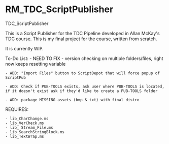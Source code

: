 # RM_TDC_ScriptPublisher
 TDC_ScriptPublisher

This is a Script Publisher for the TDC Pipeline developed in Allan McKay's TDC course.  This is my final project for the course, written from scratch.

It is currently WIP.

To-Do List:
    - NEED TO FIX - version checking on multiple folders/files, right now keeps resetting variable

	- ADD: "Import Files" button to ScriptDepot that will force popup of ScriptPub
	
	- ADD: Check if PUB-TOOLS exists, ask user where PUB-TOOLS is located, 
	if it doesn't exist ask if they'd like to create a PUB-TOOLS folder
	
	- ADD: package MISSING assets (bmp & txt) with final distro

REQUIRES:

    - lib_CharChange.ms
    - lib_VerCheck.ms
    - lib_ Stream_File.ms
    - lib_SearchStringBlock.ms
    - lib_TextWrap.ms